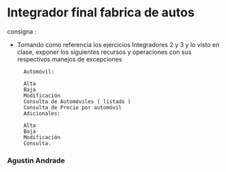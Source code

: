 # Integrador final fabrica de autos

consigna : 
 *   Tomando como referencia los ejercicios Integradores 2 y 3 y lo visto en clase, exponer los  siguientes recursos y operaciones con sus respectivos manejos de excepciones
           
           Automóvil:
           
           Alta
           Baja
           Modificación
           Consulta de Automóviles ( listado )
           Consulta de Precio por automóvil
           Adicionales:
           
           Alta
           Baja
           Modificación
           Consulta.
### Agustin Andrade
